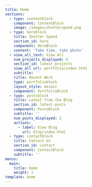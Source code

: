 ```yaml
---
title: Home
sections:
  - type: contentblock
    component: ContentBlock
    image: /images/shutterspeed.png
  - type: heroblock
    title: Shutter Speed
    section_id: hero
    component: HeroBlock
    content: 'Take time, take photo'
  - view_all_text: View All
    num_projects_displayed: 6
    section_id: latest-projects
    view_all_url: portfolio/index.html
    subtitle: ''
    title: Recent Work
    type: portfolioblock
    layout_style: mosaic
    component: PortfolioBlock
  - type: postsblock
    title: Latest from the Blog
    section_id: latest-posts
    component: PostsBlock
    subtitle: ''
    num_posts_displayed: 2
    actions:
      - label: View Blog
        url: blog/index.html
  - type: contactblock
    title: Contact Us
    section_id: contact
    component: ContactBlock
    subtitle: ''
menus:
  main:
    title: Home
    weight: 1
template: home
---
```


